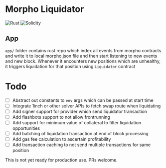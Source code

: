 # Morpho Liquidator
![Rust](https://github.com/etherhood/Liquidator-Morpho/workflows/Rust/badge.svg)
![Solidity](https://github.com/etherhood/Liquidator-Morpho/workflows/Solidity/badge.svg)

## App
`app/` folder contains rust repo which index all events from morpho contracts and write it to local morpho.json file and then start listening to new events and new block. Whenever it encounters new positions which are unhealthy, it triggers liquidation for that position using `Liquidator` contract 

# Todo
- [ ] Abstract out constants to `env` args which can be passed at start time
- [ ] Integrate 1inch or other solver APIs to fetch swap route when liquidating
- [ ] Add signer support for provider which send liquidator transaction
- [ ] Add flashbots support to not allow frontrunning
- [ ] Add support for minimum value of collateral to filter liquidation opportunities
- [ ] Add batching of liquidation transaction at end of block processing
- [ ] Add gas fee calculation to ascertain profitability
- [ ] Add transaction caching to not send multiple transactions for same position

This is not yet ready for production use. PRs welcome.